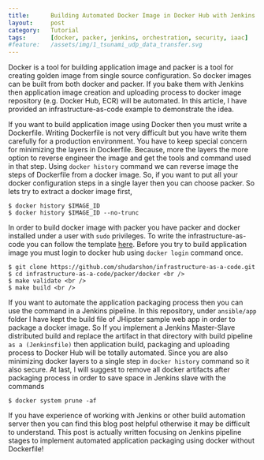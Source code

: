 ```yaml
---
title:      Building Automated Docker Image in Docker Hub with Jenkins and Packer
layout:     post
category:   Tutorial
tags: 	    [docker, packer, jenkins, orchestration, security, iaac]
#feature:   /assets/img/1_tsunami_udp_data_transfer.svg
---
```

Docker is a tool for building application image and packer is a tool for creating golden image from single source configuration. So docker images can be built from both docker and packer. If you bake them with Jenkins then application image creation and uploading process to docker image repository (e.g. Docker Hub, ECR) will be automated. In this article, I have provided an infrastructure-as-code example to demonstrate the idea.

<!--more-->

If you want to build application image using Docker then you must write a Dockerfile. Writing Dockerfile is not very difficult but you have write them carefully for a production environment. You have to keep special concern for minimizing the layers in Dockerfile. Because, more the layers the more option to reverse engineer the image and get the tools and command used in that step. Using `docker history` command we can reverse image the steps of Dockerfile from a docker image. So, if you want to put all your docker configuration steps in a single layer then you can choose packer. So lets try to extract a docker image first,

```shell
$ docker history $IMAGE_ID  
$ docker history $IMAGE_ID --no-trunc
```

In order to build docker image with packer you have packer and docker installed under a user with `sudo` privileges. To write the infrastructure-as-code you can follow the template [here](https://github.com/shudarshon/infrastructure-as-a-code/tree/master/packer/docker). Before you try to build application image you must login to docker hub using `docker login` command once.

```shell
$ git clone https://github.com/shudarshon/infrastructure-as-a-code.git
$ cd infrastructure-as-a-code/packer/docker <br />
$ make validate <br />
$ make build <br />
```

If you want to automate the application packaging process then you can use the command in a Jenkins pipeline. In this repository, under `ansible/app` folder I have kept the build file of JHipster sample web app in order to package a docker image. So If you implement a Jenkins Master-Slave distributed build and replace the artifact in that directory with build pipeline `as a (Jenkinsfile)` then application build, packaging and uploading process to Docker Hub will be totally automated. Since you are also minimizing docker layers to a single step in `docker history` command so it also secure. At last, I will suggest to remove all docker artifacts after packaging process in order to save space in Jenkins slave with the commands

```shell
$ docker system prune -af
```

If you have experience of working with Jenkins or other build automation server then you can find this blog post helpful otherwise it may be difficult to understand. This post is actually written focusing on Jenkins pipeline stages to implement automated application packaging using docker without Dockerfile!
